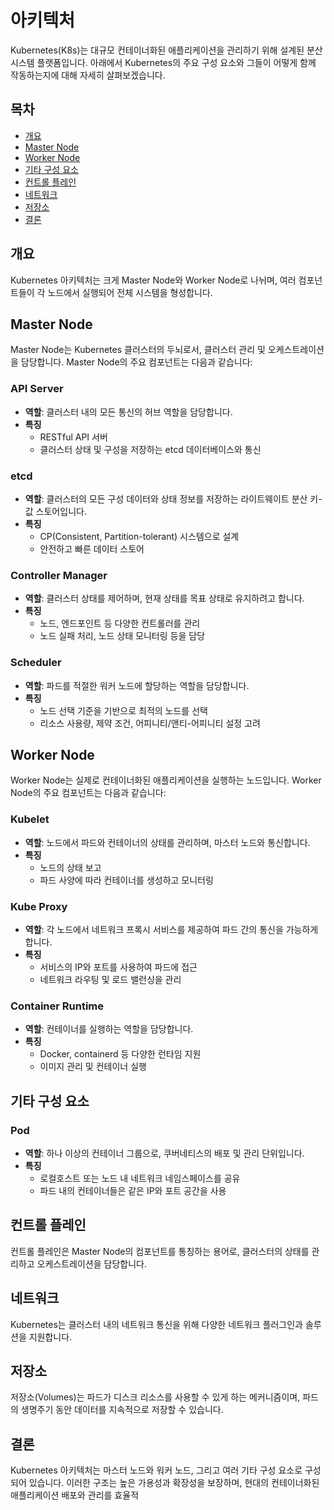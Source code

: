 # 아키텍처

Kubernetes(K8s)는 대규모 컨테이너화된 애플리케이션을 관리하기 위해 설계된 분산 시스템 플랫폼입니다. 아래에서 Kubernetes의 주요 구성 요소와 그들이 어떻게 함께 작동하는지에 대해 자세히 살펴보겠습니다.

## 목차

- [개요](#개요)
- [Master Node](#master-node)
- [Worker Node](#worker-node)
- [기타 구성 요소](#기타-구성-요소)
- [컨트롤 플레인](#컨트롤-플레인)
- [네트워크](#네트워크)
- [저장소](#저장소)
- [결론](#결론)

## 개요

Kubernetes 아키텍처는 크게 Master Node와 Worker Node로 나뉘며, 여러 컴포넌트들이 각 노드에서 실행되어 전체 시스템을 형성합니다.

## Master Node

Master Node는 Kubernetes 클러스터의 두뇌로서, 클러스터 관리 및 오케스트레이션을 담당합니다. Master Node의 주요 컴포넌트는 다음과 같습니다:

### API Server

- **역할**: 클러스터 내의 모든 통신의 허브 역할을 담당합니다.
- **특징**
  - RESTful API 서버
  - 클러스터 상태 및 구성을 저장하는 etcd 데이터베이스와 통신

### etcd

- **역할**: 클러스터의 모든 구성 데이터와 상태 정보를 저장하는 라이트웨이트 분산 키-값 스토어입니다.
- **특징**
  - CP(Consistent, Partition-tolerant) 시스템으로 설계
  - 안전하고 빠른 데이터 스토어

### Controller Manager

- **역할**: 클러스터 상태를 제어하며, 현재 상태를 목표 상태로 유지하려고 합니다.
- **특징**
  - 노드, 엔드포인트 등 다양한 컨트롤러를 관리
  - 노드 실패 처리, 노드 상태 모니터링 등을 담당

### Scheduler

- **역할**: 파드를 적절한 워커 노드에 할당하는 역할을 담당합니다.
- **특징**
  - 노드 선택 기준을 기반으로 최적의 노드를 선택
  - 리소스 사용량, 제약 조건, 어피니티/앤티-어피니티 설정 고려

## Worker Node

Worker Node는 실제로 컨테이너화된 애플리케이션을 실행하는 노드입니다. Worker Node의 주요 컴포넌트는 다음과 같습니다:

### Kubelet

- **역할**: 노드에서 파드와 컨테이너의 상태를 관리하며, 마스터 노드와 통신합니다.
- **특징**
  - 노드의 상태 보고
  - 파드 사양에 따라 컨테이너를 생성하고 모니터링

### Kube Proxy

- **역할**: 각 노드에서 네트워크 프록시 서비스를 제공하여 파드 간의 통신을 가능하게 합니다.
- **특징**
  - 서비스의 IP와 포트를 사용하여 파드에 접근
  - 네트워크 라우팅 및 로드 밸런싱을 관리

### Container Runtime

- **역할**: 컨테이너를 실행하는 역할을 담당합니다.
- **특징**
  - Docker, containerd 등 다양한 런타임 지원
  - 이미지 관리 및 컨테이너 실행

## 기타 구성 요소

### Pod

- **역할**: 하나 이상의 컨테이너 그룹으로, 쿠버네티스의 배포 및 관리 단위입니다.
- **특징**
  - 로컬호스트 또는 노드 내 네트워크 네임스페이스를 공유
  - 파드 내의 컨테이너들은 같은 IP와 포트 공간을 사용

## 컨트롤 플레인

컨트롤 플레인은 Master Node의 컴포넌트를 통칭하는 용어로, 클러스터의 상태를 관리하고 오케스트레이션을 담당합니다.

## 네트워크

Kubernetes는 클러스터 내의 네트워크 통신을 위해 다양한 네트워크 플러그인과 솔루션을 지원합니다.

## 저장소

저장소(Volumes)는 파드가 디스크 리소스를 사용할 수 있게 하는 메커니즘이며, 파드의 생명주기 동안 데이터를 지속적으로 저장할 수 있습니다.

## 결론

Kubernetes 아키텍처는 마스터 노드와 워커 노드, 그리고 여러 기타 구성 요소로 구성되어 있습니다. 이러한 구조는 높은 가용성과 확장성을 보장하며, 현대의 컨테이너화된 애플리케이션 배포와 관리를 효율적